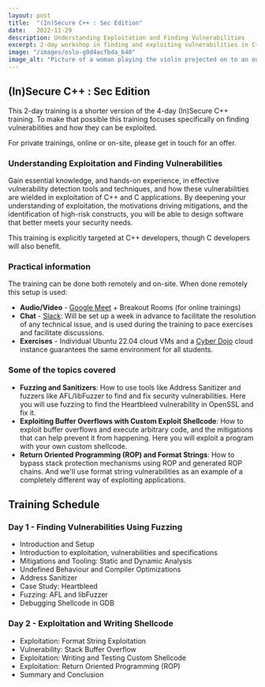 ```yaml
---
layout: post
title:  "(In)Secure C++ : Sec Edition"
date:   2022-11-29
description: Understanding Exploitation and Finding Vulnerabilities
excerpt: 2-day workshop in finding and exploiting vulnerabilities in C++ and C code.
image: "/images/oslo-g0d4acfbda_640"
image_alt: "Picture of a woman playing the violin projected on to an outcrop on the opera buildings roof"
---
```


## (In)Secure C++ : Sec Edition

This 2-day training is a shorter version of the 4-day (In)Secure C++ training. To make that 
possible this training focuses specifically on finding vulnerabilities and how they can be 
exploited.

For private trainings, online or on-site, please get in touch for an offer.

### Understanding Exploitation and Finding Vulnerabilities

Gain essential knowledge, and hands-on experience, in effective vulnerability detection tools and 
techniques, and how these vulnerabilities are wielded in exploitation of C++ and C applications. 
By deepening your understanding of exploitation, the motivations driving mitigations, and the 
identification of high-risk constructs, you will be able to design software that better meets 
your security needs.

This training is explicitly targeted at C++ developers, though C developers will also benefit.

### Practical information

The training can be done both remotely and on-site. When done remotely this setup is used:

- **Audio/Video** - [Google Meet][1] + Breakout Rooms (for online trainings)
- **Chat** - [Slack][2]: Will be set up a week in advance to facilitate the resolution of any
  technical issue, and is used during the training to pace exercises and facilitate discussions.
- **Exercises** - Individual Ubuntu 22.04 cloud VMs and a [Cyber Dojo][3] cloud instance
  guarantees the same environment for all students.

### Some of the topics covered

* __Fuzzing and Sanitizers__: How to use tools like Address Sanitizer and fuzzers like AFL/libFuzzer
  to find and fix security vulnerabilities. Here you will use fuzzing to find the Heartbleed
  vulnerability in OpenSSL and fix it.
* __Exploiting Buffer Overflows with Custom Exploit Shellcode__: How to exploit buffer overflows and
  execute arbitrary code, and the mitigations that can help prevent it from happening. Here you will
  exploit a program with your own custom shellcode.
* __Return Oriented Programming (ROP) and Format Strings__: How to bypass stack protection
  mechanisms using ROP and generated ROP chains. And we'll use format string vulnerabilities as an
  example of a completely different way of exploiting applications.

## Training Schedule

### Day 1 - Finding Vulnerabilities Using Fuzzing

- Introduction and Setup
- Introduction to exploitation, vulnerabilities and specifications
- Mitigations and Tooling: Static and Dynamic Analysis
- Undefined Behaviour and Compiler Optimizations
- Address Sanitizer
- Case Study: Heartbleed
- Fuzzing: AFL and libFuzzer
- Debugging Shellcode in GDB

### Day 2 - Exploitation and Writing Shellcode

- Exploitation: Format String Exploitation
- Vulnerability: Stack Buffer Overflow
- Exploitation: Writing and Testing Custom Shellcode
- Exploitation: Return Oriented Programming (ROP)
- Summary and Conclusion

[1]: https://meet.google.com/
[2]: https://slack.com/intl/en-no/
[3]: https://cyber-dojo.org/
